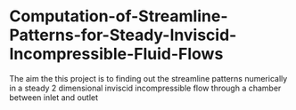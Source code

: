 # Computation-of-Streamline-Patterns-for-Steady-Inviscid-Incompressible-Fluid-Flows
The aim the this project is to finding out the streamline patterns numerically  in a steady 2 dimensional inviscid incompressible flow through a chamber between inlet and outlet
